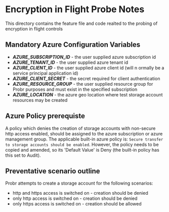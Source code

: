 # Encryption in Flight Probe Notes

This directory contains the feature file and code realted to the probing of encryption in flight controls

## Mandatory Azure Configuration Variables

- ***AZURE_SUBSCRIPTION_ID*** - the user supplied azure subscription id
- ***AZURE_TENANT_ID*** - the user supplied azure tenant id
- ***AZURE_CLIENT_ID*** - the user supplied azure client id (will n ormally be a service principal application id)
- ***AZURE_CLIENT_SECRET*** - the secret required for client authentication
- ***AZURE_RESOURCE_GROUP*** - the user supplied resource group for Probr purposes and must exist in the specified subscription
- ***AZURE_LOCATION*** - the azure geo location where test storage account resources may be created

## Azure Policy prerequiste

A policy which denies the creation of storage accounts with non-secure http access enabled, should be assigned to the azure subscription or azure management group. The applicable built-in azure policy is:
`Secure transfer to storage accounts should be enabled`. However, the policy needs to be copied and amended, so its 'Default Value' is Deny (the built-in policy has this set to Audit).

## Preventative scenario outline

Probr attempts to create a storage account for the following scenarios:

- http and https access is switched on - creation should be denied
- only http access is switched on - creation should be denied
- only https access is switched on - creation should be allowed